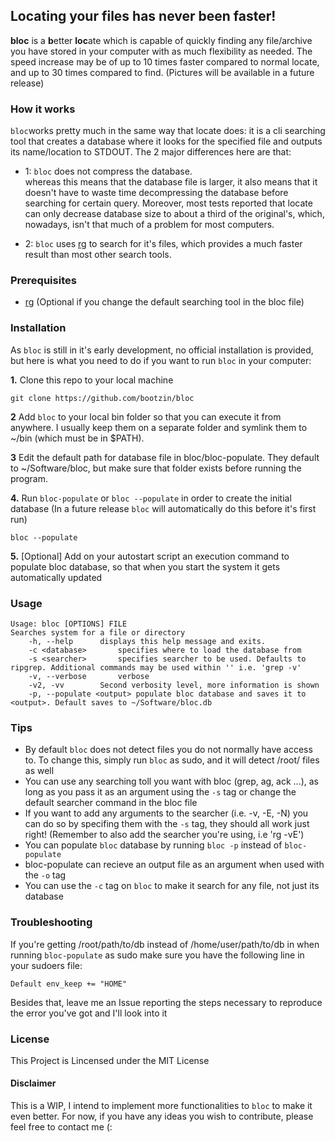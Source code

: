 ## Locating your files has never been faster!

**bloc** is a **b**etter **loc**ate which is capable of quickly finding any file/archive you have stored in your computer with as much flexibility as needed. The speed increase may be of up to 10 times faster compared to normal locate, and up to 30 times compared to find. (Pictures will be available in a future release)

### How it works
`bloc`works pretty much in the same way that locate does: it is a cli searching tool that creates a database where it looks for the specified file and outputs its name/location to STDOUT. The 2 major differences here are that:

* 1: `bloc` does not compress the database.  
whereas this means that the database file is larger, it also means that it doesn't have to waste time decompressing the database before searching for certain query. Moreover, most tests reported that locate can only decrease database size to about a third of the original's, which, nowadays, isn't that much of a problem for most computers.
    
* 2: `bloc` uses [rg](https://github.com/BurntSushi/ripgrep) to search for it's files, which provides a much faster result than most other search tools.
    
### Prerequisites
* [rg](https://github.com/BurntSushi/ripgrep) (Optional if you change the default searching tool in the bloc file)

### Installation

As `bloc` is still in it's early development, no official installation is provided, but here is what you need to do if you want to run `bloc` in your computer:

**1.** Clone this repo to your local machine
    
    git clone https://github.com/bootzin/bloc

**2** Add `bloc` to your local bin folder so that you can execute it from anywhere. I usually keep them on a separate folder and symlink them to ~/bin (which must be in $PATH).

**3** Edit the default path for database file in bloc/bloc-populate. They default to ~/Software/bloc, but make sure that folder exists before running the program.
   
**4.** Run `bloc-populate` or `bloc --populate` in order to create the initial database (In a future release `bloc` will automatically do this before it's first run)

    bloc --populate
    
**5.** [Optional] Add on your autostart script an execution command to populate bloc database, so that when you start the system it gets automatically updated

### Usage

    Usage: bloc [OPTIONS] FILE
    Searches system for a file or directory
        -h, --help 		displays this help message and exits.
        -c <database>		specifies where to load the database from
        -s <searcher>		specifies searcher to be used. Defaults to ripgrep. Additional commands may be used within '' i.e. 'grep -v'
        -v, --verbose		verbose
        -v2, -vv		Second verbosity level, more information is shown
        -p, --populate <output>	populate bloc database and saves it to <output>. Default saves to ~/Software/bloc.db

### Tips

* By default `bloc` does not detect files you do not normally have access to. To change this, simply run `bloc` as sudo, and it will detect /root/ files as well
* You can use any searching toll you want with bloc (grep, ag, ack ...), as long as you pass it as an argument using the `-s` tag or change the default searcher command in the bloc file
* If you want to add any arguments to the searcher (i.e. -v, -E, -N) you can do so by specifing them with the `-s` tag, they should all work just right! (Remember to also add the searcher you're using, i.e 'rg -vE')
* You can populate `bloc` database by running `bloc -p` instead of `bloc-populate`
* bloc-populate can recieve an output file as an argument when used with the `-o` tag
* You can use the `-c` tag on `bloc` to make it search for any file, not just its database

### Troubleshooting

If you're getting /root/path/to/db instead of /home/user/path/to/db in when running `bloc-populate` as sudo make sure you have the following line in your sudoers file:

	Default env_keep += "HOME"

Besides that, leave me an Issue reporting the steps necessary to reproduce the error you've got and I'll look into it

### License

This Project is Lincensed under the MIT License

#### Disclaimer
This is a WIP, I intend to implement more functionalities to `bloc` to make it even better. For now, if you have any ideas you wish to contribute, please feel free to contact me (:
